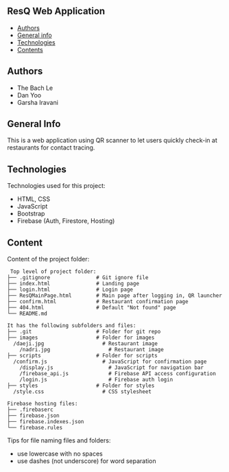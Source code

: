 ## ResQ Web Application

* [Authors](#authors)
* [General info](#general-info)
* [Technologies](#technologies)
* [Contents](#content)

## Authors
* The Bach Le
* Dan Yoo
* Garsha Iravani

## General Info
This is a web application using QR scanner to let users quickly check-in at restaurants for contact tracing.
	
## Technologies
Technologies used for this project:
* HTML, CSS
* JavaScript
* Bootstrap
* Firebase (Auth, Firestore, Hosting)
	
## Content
Content of the project folder:

```
 Top level of project folder: 
├── .gitignore               # Git ignore file
├── index.html               # Landing page
├── login.html               # Login page
├── ResQMainPage.html        # Main page after logging in, QR launcher
├── confirm.html             # Restaurant confirmation page
├── 404.html                 # Default "Not found" page
└── README.md

It has the following subfolders and files:
├── .git                     # Folder for git repo
├── images                   # Folder for images
  /daeji.jpg                   # Restaurant image
	/nadri.jpg                   # Restaurant image
├── scripts                  # Folder for scripts
  /confirm.js                  # JavaScript for confirmation page
	/display.js                  # JavaScript for navigation bar
	/firebase_api.js             # Firebase API access configuration
	/login.js                    # Firebase auth login
├── styles                   # Folder for styles
  /style.css                   # CSS stylesheet

Firebase hosting files: 
├── .firebaserc
├── firebase.json
├── firebase.indexes.json
└── firebase.rules

```

Tips for file naming files and folders:
* use lowercase with no spaces
* use dashes (not underscore) for word separation

